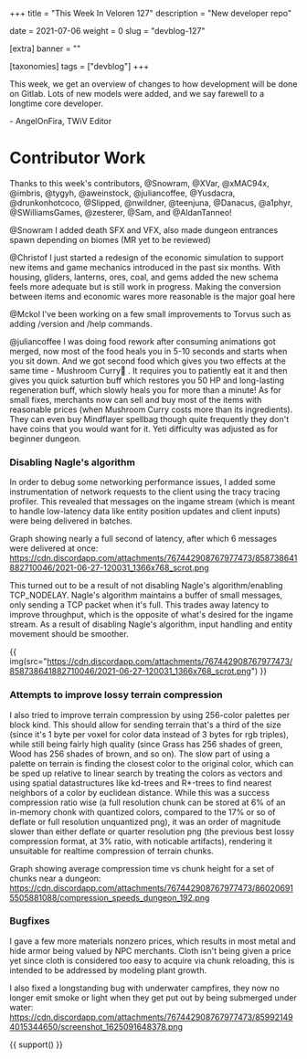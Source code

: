 +++
title = "This Week In Veloren 127"
description = "New developer repo"

date = 2021-07-06
weight = 0
slug = "devblog-127"

[extra]
banner = ""

[taxonomies]
tags = ["devblog"]
+++

This week, we get an overview of changes to how development will be done on
Gitlab. Lots of new models were added, and we say farewell to a longtime core
developer.

\- AngelOnFira, TWiV Editor

# Contributor Work

Thanks to this week's contributors, @Snowram, @XVar, @xMAC94x, @imbris, @tygyh,
@aweinstock, @juliancoffee, @Yusdacra, @drunkonhotcoco, @Slipped, @nwildner,
@teenjuna, @Danacus, @a1phyr, @SWilliamsGames, @zesterer, @Sam, and
@AldanTanneo!

@Snowram I added death SFX and VFX, also made dungeon entrances spawn depending on biomes (MR yet to be reviewed)

@Christof I just started a redesign of the economic simulation to support new items and game mechanics introduced in the past six months. With housing, gliders, lanterns, ores, coal, and gems added the new schema feels more adequate but is still work in progress. Making the conversion between items and economic wares more reasonable is the major goal here

@Mckol I've been working on a few small improvements to Torvus such as adding /version and /help commands.

@juliancoffee I was doing food rework after consuming animations got merged, now most of the food heals you in 5-10 seconds and starts when you sit down. And we got second food which gives you two effects at the same time - Mushroom Curry:curry: . It requires you to patiently eat it and then gives you quick saturtion buff which restores you 50 HP and long-lasting regeneration buff, which slowly heals you for more than a minute!
As for small fixes, merchants now can sell and buy most of the items with reasonable prices (when Mushroom Curry costs more than its ingredients). They can even buy Mindflayer spellbag though quite frequently they don't have coins that you would want for it.
Yeti difficulty was adjusted as for beginner dungeon.

### Disabling Nagle's algorithm
In order to debug some networking performance issues, I added some instrumentation of network requests to the client using the tracy tracing profiler. 
This revealed that messages on the ingame stream (which is meant to handle low-latency data like entity position updates and client inputs) were being delivered in batches.

Graph showing nearly a full second of latency, after which 6 messages were delivered at once:
https://cdn.discordapp.com/attachments/767442908767977473/858738641882710046/2021-06-27-120031_1366x768_scrot.png

This turned out to be a result of not disabling Nagle's algorithm/enabling TCP_NODELAY. 
Nagle's algorithm maintains a buffer of small messages, only sending a TCP packet when it's full. This trades away latency to improve throughput, which is the opposite of what's desired for the ingame stream. As a result of disabling Nagle's algorithm, input handling and entity movement should be smoother.

{{
  img(src="https://cdn.discordapp.com/attachments/767442908767977473/858738641882710046/2021-06-27-120031_1366x768_scrot.png")
}}

### Attempts to improve lossy terrain compression
I also tried to improve terrain compression by using 256-color palettes per block kind.
This should allow for sending terrain that's a third of the size (since it's 1 byte per voxel for color data instead of 3 bytes for rgb triples), while still being fairly high quality (since Grass has 256 shades of green, Wood has 256 shades of brown, and so on).
The slow part of using a palette on terrain is finding the closest color to the original color, which can be sped up relative to linear search by treating the colors as vectors and using spatial datastructures like kd-trees and R*-trees to find nearest neighbors of a color by euclidean distance.
While this was a success compression ratio wise (a full resolution chunk can be stored at 6% of an in-memory chonk with quantized colors, compared to the 17% or so of deflate or full resolution unquantized png), it was an order of magnitude slower than either deflate or quarter resolution png (the previous best lossy compression format, at 3% ratio, with noticable artifacts), rendering it unsuitable for realtime compression of terrain chunks.

Graph showing average compression time vs chunk height for a set of chunks near a dungeon:
https://cdn.discordapp.com/attachments/767442908767977473/860206915505881088/compression_speeds_dungeon_192.png

### Bugfixes

I gave a few more materials nonzero prices, which results in most metal and hide armor being valued by NPC merchants.
Cloth isn't being given a price yet since cloth is considered too easy to acquire via chunk reloading, this is intended to be addressed by modeling plant growth.

I also fixed a longstanding bug with underwater campfires, they now no longer emit smoke or light when they get put out by being submerged under water:
https://cdn.discordapp.com/attachments/767442908767977473/859921494015344650/screenshot_1625091648378.png

{{ support() }}
